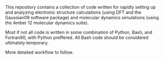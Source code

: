 This repository contains a collection of code written for rapidly setting up
and analyzing electronic structure calculations (using DFT and the Gaussian09 
software package) and molecular dynamics simulations (using the Amber 12
molecular dynamics suite).

Most if not all code is written in some combination of Python, Bash, and
Fortran90, with Python preffered. All Bash code should be considered ultimately
temporary.

More detailed workflow to follow.

